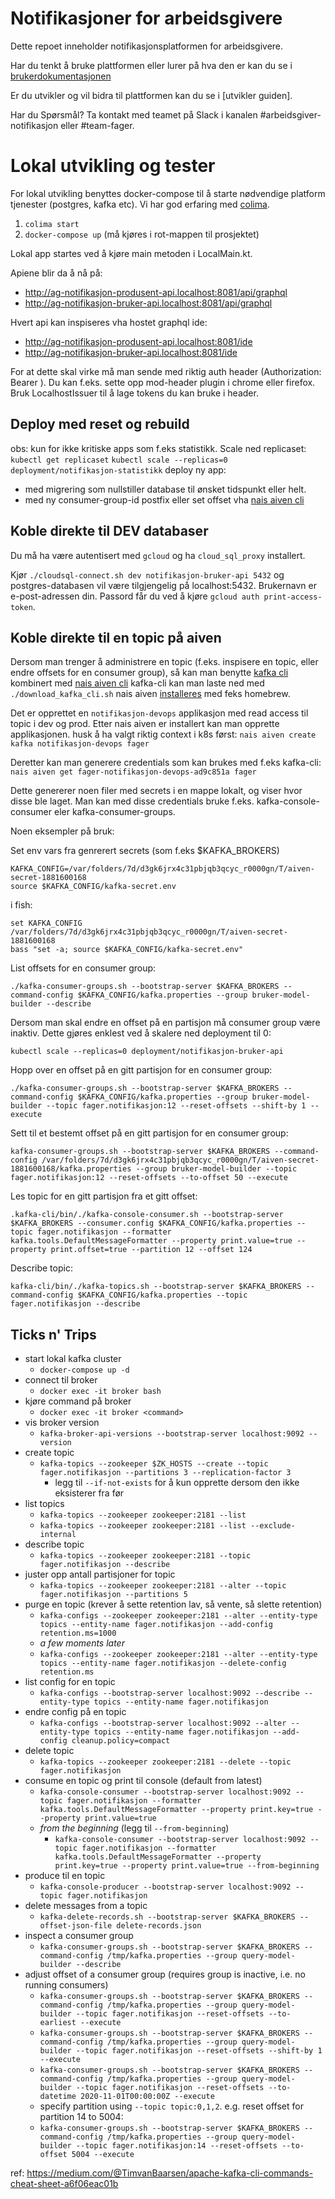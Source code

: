 # Notifikasjoner for arbeidsgivere

Dette repoet inneholder notifikasjonsplatformen for arbeidsgivere.

Har du tenkt å bruke plattformen eller lurer på hva den er kan du se i [brukerdokumentasjonen](https://navikt.github.io/arbeidsgiver-notifikasjon-produsent-api/)

Er du utvikler og vil bidra til plattformen kan du se i [utvikler guiden].

Har du Spørsmål? Ta kontakt med teamet på Slack i kanalen #arbeidsgiver-notifikasjon eller #team-fager.





# Lokal utvikling og tester

For lokal utvikling benyttes docker-compose til å starte nødvendige platform tjenester (postgres, kafka etc). Vi har god erfaring med  [colima](https://github.com/abiosoft/colima). 

1. `colima start`
2. `docker-compose up` (må kjøres i rot-mappen til prosjektet)

Lokal app startes ved å kjøre main metoden i LocalMain.kt.

Apiene blir da å nå på:
* http://ag-notifikasjon-produsent-api.localhost:8081/api/graphql
* http://ag-notifikasjon-bruker-api.localhost:8081/api/graphql

Hvert api kan inspiseres vha hostet graphql ide:
* http://ag-notifikasjon-produsent-api.localhost:8081/ide
* http://ag-notifikasjon-bruker-api.localhost:8081/ide

For at dette skal virke må man sende med riktig auth header (Authorization: Bearer <jwt>). 
Du kan f.eks. sette opp mod-header plugin i chrome eller firefox.
Bruk LocalhostIssuer til å lage tokens du kan bruke i header.

## Deploy med reset og rebuild 
obs: kun for ikke kritiske apps som f.eks statistikk.
Scale ned replicaset: 
`kubectl get replicaset`
`kubectl scale --replicas=0 deployment/notifikasjon-statistikk`
deploy ny app:
- med migrering som nullstiller database til ønsket tidspunkt eller helt.
- med ny consumer-group-id postfix eller set offset vha [nais aiven cli](#koble-direkte-til-en-topic-på-aiven) 

## Koble direkte til DEV databaser

Du må ha være autentisert med `gcloud` og ha `cloud_sql_proxy` installert.

Kjør `./cloudsql-connect.sh dev notifikasjon-bruker-api 5432` og postgres-databasen vil være tilgjengelig på 
localhost:5432. Brukernavn er e-post-adressen din. Passord får du ved å kjøre `gcloud auth print-access-token`.

## Koble direkte til en topic på aiven

Dersom man trenger å administrere en topic (f.eks. inspisere en topic, eller endre offsets for en consumer group),
så kan man benytte [kafka cli](https://kafka.apache.org/quickstart) kombinert med [nais aiven cli](https://doc.nais.io/cli/commands/aiven/#aiven-command)
kafka-cli kan man laste ned med `./download_kafka_cli.sh` nais aiven [installeres](https://doc.nais.io/cli/install/) med feks homebrew.

Det er opprettet en `notifikasjon-devops` applikasjon med read access til topic i dev og prod.
Etter nais aiven er installert kan man opprette applikasjonen. husk å ha valgt riktig context i k8s først:
`nais aiven create kafka notifikasjon-devops fager`


Deretter kan man generere credentials som kan brukes med f.eks kafka-cli:
`nais aiven get fager-notifikasjon-devops-ad9c851a fager`

Dette genererer noen filer med secrets i en mappe lokalt, og viser hvor disse ble laget. 
Man kan med disse credentials bruke f.eks. kafka-console-consumer eler kafka-consumer-groups.

Noen eksempler på bruk:

Set env vars fra genrerert secrets (som f.eks $KAFKA_BROKERS)
```
KAFKA_CONFIG=/var/folders/7d/d3gk6jrx4c31pbjqb3qcyc_r0000gn/T/aiven-secret-1881600168
source $KAFKA_CONFIG/kafka-secret.env
```

i fish: 
```
set KAFKA_CONFIG /var/folders/7d/d3gk6jrx4c31pbjqb3qcyc_r0000gn/T/aiven-secret-1881600168
bass "set -a; source $KAFKA_CONFIG/kafka-secret.env"
```

List offsets for en consumer group:
```
./kafka-consumer-groups.sh --bootstrap-server $KAFKA_BROKERS --command-config $KAFKA_CONFIG/kafka.properties --group bruker-model-builder --describe
```

Dersom man skal endre en offset på en partisjon må consumer group være inaktiv. Dette gjøres enklest ved å skalere ned deployment til 0:
```
kubectl scale --replicas=0 deployment/notifikasjon-bruker-api
```

Hopp over en offset på en gitt partisjon for en consumer group:
```
./kafka-consumer-groups.sh --bootstrap-server $KAFKA_BROKERS --command-config $KAFKA_CONFIG/kafka.properties --group bruker-model-builder --topic fager.notifikasjon:12 --reset-offsets --shift-by 1 --execute
```

Sett til et bestemt offset på en gitt partisjon for en consumer group:
```
kafka-consumer-groups.sh --bootstrap-server $KAFKA_BROKERS --command-config /var/folders/7d/d3gk6jrx4c31pbjqb3qcyc_r0000gn/T/aiven-secret-1881600168/kafka.properties --group bruker-model-builder --topic fager.notifikasjon:12 --reset-offsets --to-offset 50 --execute
```

Les topic for en gitt partisjon fra et gitt offset:
```
.kafka-cli/bin/./kafka-console-consumer.sh --bootstrap-server $KAFKA_BROKERS --consumer.config $KAFKA_CONFIG/kafka.properties --topic fager.notifikasjon --formatter kafka.tools.DefaultMessageFormatter --property print.value=true --property print.offset=true --partition 12 --offset 124
```

Describe topic:
```
kafka-cli/bin/./kafka-topics.sh --bootstrap-server $KAFKA_BROKERS --command-config $KAFKA_CONFIG/kafka.properties --topic fager.notifikasjon --describe
```

## Ticks n' Trips

* start lokal kafka cluster
  * `docker-compose up -d`
* connect til broker
  * `docker exec -it broker bash`
* kjøre command på broker
  * `docker exec -it broker <command>`
* vis broker version
  * `kafka-broker-api-versions --bootstrap-server localhost:9092 --version`
* create topic
  * `kafka-topics --zookeeper $ZK_HOSTS --create --topic fager.notifikasjon --partitions 3 --replication-factor 3`
    * legg til `--if-not-exists` for å kun opprette dersom den ikke eksisterer fra før
* list topics
  * `kafka-topics --zookeeper zookeeper:2181 --list` 
  * `kafka-topics --zookeeper zookeeper:2181 --list --exclude-internal`  
* describe topic
  * `kafka-topics --zookeeper zookeeper:2181 --topic fager.notifikasjon --describe`
* juster opp antall partisjoner for topic
  * `kafka-topics --zookeeper zookeeper:2181 --alter --topic fager.notifikasjon --partitions 5`
* purge en topic (krever å sette retention lav, så vente, så slette retention)
  * `kafka-configs --zookeeper zookeeper:2181 --alter --entity-type topics --entity-name fager.notifikasjon --add-config retention.ms=1000`
  * _a few moments later_
  * `kafka-configs --zookeeper zookeeper:2181 --alter --entity-type topics --entity-name fager.notifikasjon --delete-config retention.ms`
* list config for en topic
  * `kafka-configs --bootstrap-server localhost:9092 --describe --entity-type topics --entity-name fager.notifikasjon`
* endre config på en topic
  * `kafka-configs --bootstrap-server localhost:9092 --alter --entity-type topics --entity-name fager.notifikasjon --add-config cleanup.policy=compact`
* delete topic
  * `kafka-topics --zookeeper zookeeper:2181 --delete --topic fager.notifikasjon`
* consume en topic og print til console (default from latest)
  * `kafka-console-consumer --bootstrap-server localhost:9092 --topic fager.notifikasjon --formatter kafka.tools.DefaultMessageFormatter --property print.key=true --property print.value=true`
  * _from the beginning_ (legg til `--from-beginning`)
    * `kafka-console-consumer --bootstrap-server localhost:9092 --topic fager.notifikasjon --formatter kafka.tools.DefaultMessageFormatter --property print.key=true --property print.value=true --from-beginning`
* produce til en topic
  * `kafka-console-producer --bootstrap-server localhost:9092 --topic fager.notifikasjon`
* delete messages from a topic
  * `kafka-delete-records.sh --bootstrap-server $KAFKA_BROKERS --offset-json-file delete-records.json`
* inspect a consumer group
  * `kafka-consumer-groups.sh --bootstrap-server $KAFKA_BROKERS --command-config /tmp/kafka.properties --group query-model-builder --describe` 
* adjust offset of a consumer group (requires group is inactive, i.e. no running consumers)
  * `kafka-consumer-groups.sh --bootstrap-server $KAFKA_BROKERS --command-config /tmp/kafka.properties --group query-model-builder --topic fager.notifikasjon --reset-offsets --to-earliest --execute`
  * `kafka-consumer-groups.sh --bootstrap-server $KAFKA_BROKERS --command-config /tmp/kafka.properties --group query-model-builder --topic fager.notifikasjon --reset-offsets --shift-by 1 --execute`
  * `kafka-consumer-groups.sh --bootstrap-server $KAFKA_BROKERS --command-config /tmp/kafka.properties --group query-model-builder --topic fager.notifikasjon --reset-offsets --to-datetime 2020-11-01T00:00:00Z --execute`
  * specify partition using `--topic topic:0,1,2`. e.g. reset offset for partition 14 to 5004:
  * `kafka-consumer-groups.sh --bootstrap-server $KAFKA_BROKERS --command-config /tmp/kafka.properties --group query-model-builder --topic fager.notifikasjon:14 --reset-offsets --to-offset 5004 --execute`

ref:
https://medium.com/@TimvanBaarsen/apache-kafka-cli-commands-cheat-sheet-a6f06eac01b

